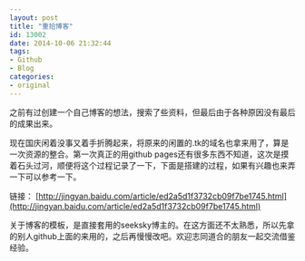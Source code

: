 ```yaml
---
layout: post
title: "重拾博客"
id: 13002
date: 2014-10-06 21:32:44
tags: 
- Github
- Blog
categories: 
- original
---
```


之前有过创建一个自己博客的想法，搜索了些资料，但最后由于各种原因没有最后的成果出来。

<!--more-->

现在国庆闲着没事又着手折腾起来，将原来的闲置的.tk的域名也拿来用了，算是一次资源的整合。第一次真正的用github pages还有很多东西不知道，这次是摸着石头过河，顺便将这个过程记录了一下，下面是搭建的过程，如果有兴趣也来弄一下可以参考一下。

链接：
[http://jingyan.baidu.com/article/ed2a5d1f3732cb09f7be1745.html](http://jingyan.baidu.com/article/ed2a5d1f3732cb09f7be1745.html)

关于博客的模板，是直接套用的seeksky博主的。在这方面还不太熟悉，所以先拿的别人github上面的来用的，之后再慢慢改吧。欢迎志同道合的朋友一起交流借鉴经验。
